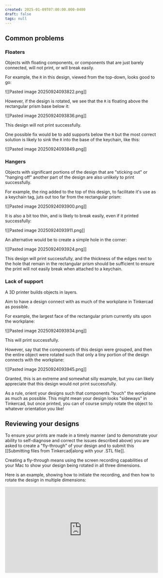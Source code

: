 ```yaml
---
created: 2025-01-09T07:00:00.000-0400
draft: false
tags: null
---
```


## Common problems

### Floaters

Objects with floating components, or components that are just barely connected, will not print, or will break easily.

For example, the `R` in this design, viewed from the top-down, looks good to go:

![[Pasted image 20250924093822.png]]

However, if the design is rotated, we see that the `R` is floating above the rectangular prism base below it:

![[Pasted image 20250924093836.png]]

This design will not print successfully.

One possible fix would be to add supports below the `R` but the most correct solution is likely to sink the `R` into the base of the keychain, like this:

![[Pasted image 20250924093849.png]]

### Hangers

Objects with significant portions of the design that are "sticking out" or "hanging off" another part of the design are also unlikely to print successfully.

For example, the ring added to the top of this design, to facilitate it's use as a keychain tag, juts out too far from the rectangular prism:

![[Pasted image 20250924093900.png]]

It is also a bit too thin, and is likely to break easily, even if it printed successfully:

![[Pasted image 20250924093911.png]]

An alternative would be to create a simple hole in the corner:

![[Pasted image 20250924093924.png]]

This design will print successfully, and the thickness of the edges next to the hole that remain in the rectangular prism should be sufficient to ensure the print will not easily break when attached to a keychain.

### Lack of support

A 3D printer builds objects in layers.

Aim to have a design connect with as much of the workplane in Tinkercad as possible.

For example, the largest face of the rectangular prism currently sits upon the workplane:

![[Pasted image 20250924093934.png]]

This will print successfully.

However, say that the components of this design were grouped, and then the entire object were rotated such that only a tiny portion of the design connects with the workplane:

![[Pasted image 20250924093945.png]]

Granted, this is an extreme and somewhat silly example, but you can likely appreciate that this design would not print successfully.

As a rule, orient your designs such that components "touch" the workplane as much as possible. This might mean your design looks "sideways" in Tinkercad, but once printed, you can of course simply rotate the object to whatever orientation you like!

## Reviewing your designs

To ensure your prints are made in a timely manner (and to demonstrate your ability to self-diagnose and correct the issues described above) you are asked to create a "fly-through" of your design and to submit this [[Submitting files from Tinkercad|along with your .STL file]].

Creating a fly-through means using the screen recording capabilities of your Mac to show your design being rotated in all three dimensions.

Here is an example, showing how to initiate the recording, and then how to rotate the design in multiple dimensions:

 <div style="padding:56.25% 0 0 0;position:relative;">
	<iframe src="https://player.vimeo.com/video/1054777432?h=03c86bd4e8&amp;badge=0&amp;autopause=0&amp;player_id=0&amp;app_id=58479&portrait=0&byline=0&title=0" frameborder="0" allow="autoplay; fullscreen; picture-in-picture; clipboard-write" style="position:absolute;top:0;left:0;width:100%;height:100%;" title="Opening the Teamspace">
	</iframe>
	</div>
 <script src="https://player.vimeo.com/api/player.js"></script>